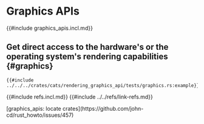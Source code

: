 # Graphics APIs

{{#include graphics_apis.incl.md}}

## Get direct access to the hardware's or the operating system's rendering capabilities {#graphics}

```rust,editable
{{#include ../../../crates/cats/rendering_graphics_api/tests/graphics.rs:example}}
```

{{#include refs.incl.md}}
{{#include ../../refs/link-refs.md}}

<div class="hidden">
[graphics_apis: locate crates](https://github.com/john-cd/rust_howto/issues/457)

</div>
